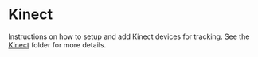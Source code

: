 # Kinect

Instructions on how to setup and add Kinect devices for tracking. See the [Kinect](https://github.gatech.edu/L42i/spatial-auditory-feedback/tree/main/Kinect) folder for more details.
